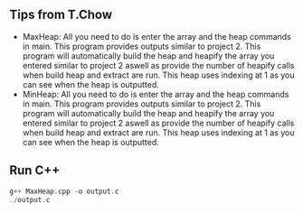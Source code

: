 ## Tips from T.Chow
- MaxHeap: 
All you need to do is enter the array and the heap commands in main. 
This program provides outputs similar to project 2. This program will automatically build the heap and 
heapify the array you entered similar to project 2 aswell as provide the number of heapify calls when 
build heap and extract are run. This heap uses indexing at 1 as you can see when the heap is outputted.
- MinHeap:
All you need to do is enter the array and the heap commands in main. 
This program provides outputs similar to project 2. This program will automatically build the heap and 
heapify the array you entered similar to project 2 aswell as provide the number of heapify calls when 
build heap and extract are run. This heap uses indexing at 1 as you can see when the heap is outputted.

## Run C++
```c++
g++ MaxHeap.cpp -o output.c
./output.c
```